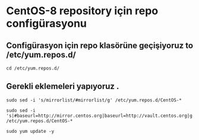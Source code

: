 
# CentOS-8 repository için repo configürasyonu 

## Configürasyon için repo klasörüne geçişiyoruz  to /etc/yum.repos.d/

```
cd /etc/yum.repos.d/
```


## Gerekli eklemeleri yapıyoruz .
```
sudo sed -i 's/mirrorlist/#mirrorlist/g' /etc/yum.repos.d/CentOS-*
```

```
sudo sed -i 's|#baseurl=http://mirror.centos.org|baseurl=http://vault.centos.org|g' /etc/yum.repos.d/CentOS-*
```

```
sudo yum update -y
```
